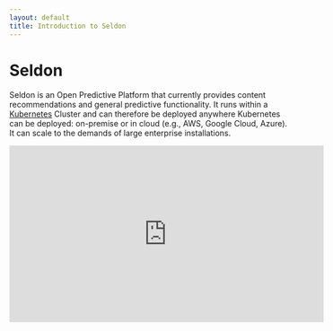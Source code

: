 ```yaml
---
layout: default
title: Introduction to Seldon
---
```


# Seldon

Seldon is an Open Predictive Platform that currently provides content recommendations and general predictive functionality. It runs within a [Kubernetes](http://kubernetes.io/) Cluster and can therefore be deployed anywhere Kubernetes can be deployed: on-premise or in cloud (e.g., AWS, Google Cloud, Azure). It can scale to the demands of large enterprise installations. 

<iframe width="560" height="315" src="https://www.youtube.com/embed/G1dM12tCilE" frameborder="0" allowfullscreen></iframe>


